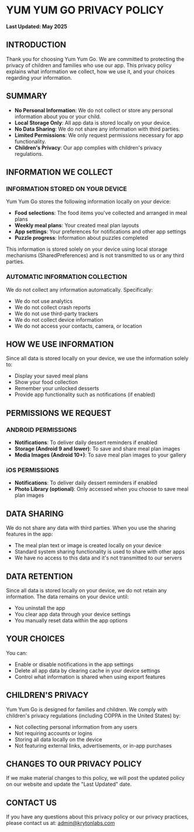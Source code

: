 # YUM YUM GO PRIVACY POLICY

**Last Updated: May 2025**

## INTRODUCTION

Thank you for choosing Yum Yum Go. We are committed to protecting the privacy of children and families who use our app. This privacy policy explains what information we collect, how we use it, and your choices regarding your information.

## SUMMARY

- **No Personal Information**: We do not collect or store any personal information about you or your child.
- **Local Storage Only**: All app data is stored locally on your device.
- **No Data Sharing**: We do not share any information with third parties.
- **Limited Permissions**: We only request permissions necessary for app functionality.
- **Children's Privacy**: Our app complies with children's privacy regulations.

## INFORMATION WE COLLECT

### INFORMATION STORED ON YOUR DEVICE

Yum Yum Go stores the following information locally on your device:

- **Food selections**: The food items you've collected and arranged in meal plans
- **Weekly meal plans**: Your created meal plan layouts
- **App settings**: Your preferences for notifications and other app settings
- **Puzzle progress**: Information about puzzles completed

This information is stored solely on your device using local storage mechanisms (SharedPreferences) and is not transmitted to us or any third parties.

### AUTOMATIC INFORMATION COLLECTION

We do not collect any information automatically. Specifically:
- We do not use analytics
- We do not collect crash reports
- We do not use third-party trackers
- We do not collect device information
- We do not access your contacts, camera, or location

## HOW WE USE INFORMATION

Since all data is stored locally on your device, we use the information solely to:
- Display your saved meal plans
- Show your food collection
- Remember your unlocked desserts
- Provide app functionality such as notifications (if enabled)

## PERMISSIONS WE REQUEST

### ANDROID PERMISSIONS

- **Notifications**: To deliver daily dessert reminders if enabled
- **Storage (Android 9 and lower)**: To save and share meal plan images
- **Media Images (Android 10+)**: To save meal plan images to your gallery

### iOS PERMISSIONS

- **Notifications**: To deliver daily dessert reminders if enabled
- **Photo Library (optional)**: Only accessed when you choose to save meal plan images

## DATA SHARING

We do not share any data with third parties. When you use the sharing features in the app:
- The meal plan text or image is created locally on your device
- Standard system sharing functionality is used to share with other apps
- We have no access to this data and it's not transmitted to our servers

## DATA RETENTION

Since all data is stored locally on your device, we do not retain any information. The data remains on your device until:
- You uninstall the app
- You clear app data through your device settings
- You manually reset data within the app options

## YOUR CHOICES

You can:
- Enable or disable notifications in the app settings
- Delete all app data by clearing cache in your device settings
- Control what information is shared when using export features

## CHILDREN'S PRIVACY

Yum Yum Go is designed for families and children. We comply with children's privacy regulations (including COPPA in the United States) by:
- Not collecting personal information from any users
- Not requiring accounts or logins
- Storing all data locally on the device
- Not featuring external links, advertisements, or in-app purchases

## CHANGES TO OUR PRIVACY POLICY

If we make material changes to this policy, we will post the updated policy on our website and update the "Last Updated" date.

## CONTACT US

If you have any questions about this privacy policy or our privacy practices, please contact us at:
admin@krytonlabs.com
